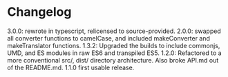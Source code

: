 # Changelog

3.0.0: rewrote in typescript, relicensed to source-provided.
2.0.0: swapped all converter functions to camelCase, and included makeConverter and makeTranslator functions.
1.3.2: Upgraded the builds to include commonjs, UMD, and ES modules in raw ES6 and transpiled ES5.
1.2.0: Refactored to a more conventional src/, dist/ directory architecture. Also broke API.md out of the README.md.
1.1.0 first usable release.
